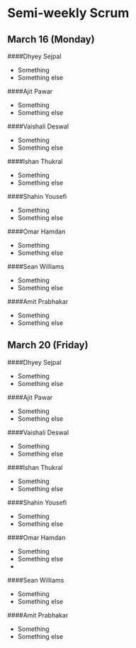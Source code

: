 # Semi-weekly Scrum

## March 16 (Monday)

####Dhyey Sejpal

* Something
* Something else

####Ajit Pawar

* Something
* Something else

####Vaishali Deswal

* Something
* Something else

####Ishan Thukral

* Something
* Something else

####Shahin Yousefi

* Something
* Something else

####Omar Hamdan

* Something
* Something else
 
####Sean Williams

* Something
* Something else

####Amit Prabhakar

* Something
* Something else

## March 20 (Friday)

####Dhyey Sejpal

* Something
* Something else

####Ajit Pawar

* Something
* Something else

####Vaishali Deswal

* Something
* Something else

####Ishan Thukral

* Something
* Something else

####Shahin Yousefi

* Something
* Something else

####Omar Hamdan

* Something
* Something else
* 
####Sean Williams

* Something
* Something else

####Amit Prabhakar

* Something
* Something else

